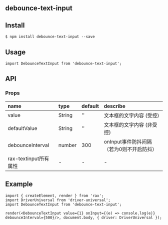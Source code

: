 ## debounce-text-input

## Install

```
$ npm install debounce-text-input --save
```

## Usage

```
import DebounceTextInput from 'debounce-text-input';
```

## API

### Props

|name|type|default|describe|
|:---------------|:--------|:----|:----------|
|value|String|''|文本框的文字内容 (受控)|
|defaultValue|String|''|文本框的文字内容 (非受控)|
|debounceInterval|number|300|onInput事件防抖间隔（若为0则不开启防抖）|
|rax-textinput所有属性|-|-|-|

## Example

```
import { createElement, render } from 'rax';
import DriverUniversal from 'driver-universal';
import DebounceTextInput from 'debounce-text-input';

render(<DebounceTextInput value={1} onInput={(e) => console.log(e)} debounceInterval={500}/>, document.body, { driver: DriverUniversal });
```
